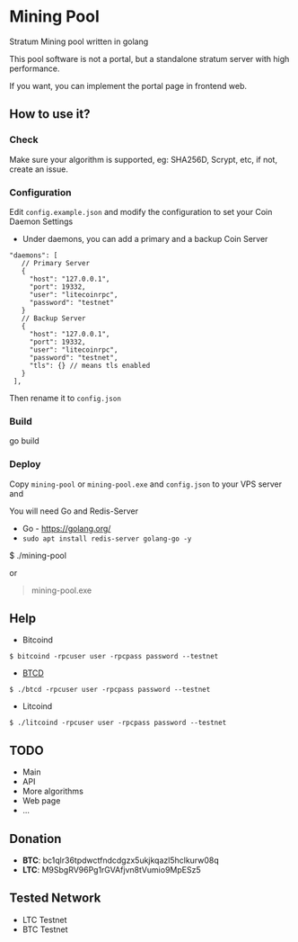 # Mining Pool

Stratum Mining pool written in golang


This pool software is not a portal, but a standalone stratum server with high performance.

If you want, you can implement the portal page in frontend web.


## How to use it?

### Check

Make sure your algorithm is supported, eg: SHA256D, Scrypt, etc, if not, create an issue. 

### Configuration

Edit `config.example.json` and modify the configuration to set your Coin Daemon Settings 

 - Under daemons, you can add a primary and a backup Coin Server
 ```
 "daemons": [
    // Primary Server
    {
      "host": "127.0.0.1",
      "port": 19332,
      "user": "litecoinrpc",
      "password": "testnet"
    }
    // Backup Server
    {
      "host": "127.0.0.1",
      "port": 19332,
      "user": "litecoinrpc",
      "password": "testnet",
      "tls": {} // means tls enabled
    }
  ],
 ```
Then rename it to `config.json` 

### Build

go build


### Deploy

Copy `mining-pool` or `mining-pool.exe` and `config.json` to your VPS server and  

You will need Go and Redis-Server
 - Go - https://golang.org/
 - ```sudo apt install redis-server golang-go -y```

$ ./mining-pool

or

> mining-pool.exe

## Help
 - Bitcoind
```
$ bitcoind -rpcuser user -rpcpass password --testnet
```

 - <a href="https://github.com/btcsuite/btcd">BTCD</a>
```
$ ./btcd -rpcuser user -rpcpass password --testnet
```

 - Litcoind
```
$ ./litcoind -rpcuser user -rpcpass password --testnet
```

## TODO

- Main
- API
- More algorithms
- Web page
- ...

## Donation

  - **BTC**: bc1qlr36tpdwctfndcdgzx5ukjkqazl5hclkurw08q
  - **LTC**: M9SbgRV96Pg1rGVAfjvn8tVumio9MpESz5

## Tested Network
- LTC Testnet
- BTC Testnet
